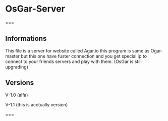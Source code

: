 # OsGar-Server
===

<h2>Informations</h2>
This file is a server for website called Agar.io
this program is same as Ogar-master
but this one have fuster connection and 
you get special ip to connect to your friends servers
and play with them. (OsGar is still upgrading)
<br>
<h2>Versions</h2>
<p>V-1.0 (alfa)</p>
<p>V-1.1 (this is acctually version)</p>
===
